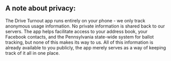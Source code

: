 ## A note about privacy:

The Drive Turnout app runs entirely on your phone - we only track anonymous
usage information. No private information is shared back to our servers. The
app helps facilitate access to your address book, your Facebook contacts, and
the Pennsylvania state-wide system for ballot tracking, but none of this
makes its way to us. All of this information is already available to you
publicly, the app merely serves as a way of keeping track of it all in one
place.
